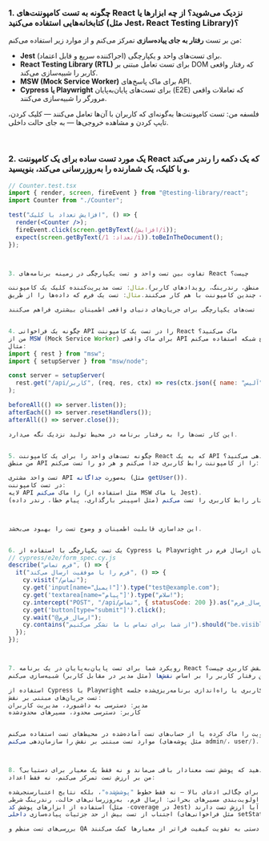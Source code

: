 ### 1. چگونه به تست کامپوننت‌های React نزدیک می‌شوید؟ از چه ابزارها یا کتابخانه‌هایی استفاده می‌کنید (مثل Jest، React Testing Library)؟

من بر تست **رفتار به جای پیاده‌سازی** تمرکز می‌کنم و از موارد زیر استفاده می‌کنم:

- **Jest** برای تست‌های واحد و یکپارچگی (اجراکننده سریع و قابل اعتماد).
- **React Testing Library (RTL)** برای تست تعامل مبتنی بر DOM که رفتار واقعی کاربر را شبیه‌سازی می‌کند.
- **MSW (Mock Service Worker)** برای ماک پاسخ‌های API.
- **Cypress یا Playwright** برای تست‌های پایان‌به‌پایان (E2E) که تعاملات واقعی مرورگر را شبیه‌سازی می‌کنند.

فلسفه من: تست کامپوننت‌ها به‌گونه‌ای که کاربران با آن‌ها تعامل می‌کنند — کلیک کردن، تایپ کردن و مشاهده خروجی‌ها — به جای حالت داخلی.

<br />

### 2. یک مورد تست ساده برای یک کامپوننت React که یک دکمه را رندر می‌کند و با کلیک، یک شمارنده را به‌روزرسانی می‌کند، بنویسید.

```jsx
// Counter.test.tsx
import { render, screen, fireEvent } from "@testing-library/react";
import Counter from "./Counter";

test("افزایش تعداد با کلیک", () => {
  render(<Counter />);
  fireEvent.click(screen.getByText(/افزایش/i));
  expect(screen.getByText(/تعداد: 1/i)).toBeInTheDocument();
});



3. تفاوت بین تست واحد و تست یکپارچگی در زمینه برنامه‌های React چیست؟

تست واحد: یک کامپوننت را به‌صورت مجزا تست می‌کند (مثل منطق، رندرینگ، رویدادهای کاربر).مثال: تست مدیریت‌کننده کلیک یک کامپوننت Button.
تست یکپارچگی: بررسی می‌کند که چگونه چندین کامپوننت با هم کار می‌کنند.مثال: تست یک فرم که داده‌ها را از طریق API ارسال می‌کند و پیام موفقیت را رندر می‌کند.

تست‌های واحد سریع‌تر و متمرکزتر هستند؛ تست‌های یکپارچگی برای جریان‌های دنیای واقعی اطمینان بیشتری فراهم می‌کنند.


4. چگونه یک فراخوانی API را در تست یک کامپوننت React ماک می‌کنید؟
من از MSW (Mock Service Worker) برای ماک واقعی API در سطح شبکه استفاده می‌کنم.
مثال:
import { rest } from "msw";
import { setupServer } from "msw/node";

const server = setupServer(
  rest.get("/api/کاربر", (req, res, ctx) => res(ctx.json({ name: "آلیس" })))
);

beforeAll(() => server.listen());
afterEach(() => server.resetHandlers());
afterAll(() => server.close());

این کار تست‌ها را به رفتار برنامه در محیط تولید نزدیک نگه می‌دارد.


5. چگونه تست‌های واحد را برای یک کامپوننت React که به یک API خارجی وابسته است، ساختاردهی می‌کنید؟
من منطق API را از کامپوننت رابط کاربری جدا می‌کنم و هر دو را تست می‌کنم:

تست واحد مشتری API به‌صورت جداگانه (مثل getUser()).
در تست کامپوننت:
لایه API را ماک می‌کنم (مثل استفاده از MSW یا ماک Jest).
رفتار رابط کاربری را تست می‌کنم (مثل اسپینر بارگذاری، پیام خطا، رندر داده).



این جداسازی قابلیت اطمینان و وضوح تست را بهبود می‌بخشد.


6. یک تست یکپارچگی با استفاده از Cypress یا Playwright برای جریان ارسال فرم در React بنویسید.
// cypress/e2e/form_spec.cy.js
describe("فرم تماس", () => {
  it("فرم را با موفقیت ارسال می‌کند", () => {
    cy.visit("/تماس");
    cy.get('input[name="ایمیل"]').type("test@example.com");
    cy.get('textarea[name="پیام"]').type("سلام!");
    cy.intercept("POST", "/api/تماس", { statusCode: 200 }).as("ارسال_فرم");
    cy.get('button[type="submit"]').click();
    cy.wait("@ارسال_فرم");
    cy.contains("از شما برای تماس با ما تشکر می‌کنیم").should("be.visible");
  });
});



7. رویکرد شما برای تست پایان‌به‌پایان در یک برنامه React با چندین نقش کاربری چیست؟
من رفتار کاربر را بر اساس نقش‌ها (مثل مدیر در مقابل کاربر) شبیه‌سازی می‌کنم:

استفاده از Cypress یا Playwright برای ورود به‌عنوان نقش‌های مختلف از طریق رابط کاربری یا راه‌اندازی برنامه‌ریزی‌شده جلسه.
تست جریان‌های مبتنی بر نقش:
مدیر: دسترسی به داشبورد، مدیریت کاربران
کاربر: دسترسی محدود، مسیرهای محدودشده


پاسخ‌های احراز هویت را ماک کرده یا از حساب‌های تست آماده‌شده در محیط‌های تست استفاده می‌کنم.
موارد تست مبتنی بر نقش را سازمان‌دهی می‌کنم (مثل پوشه‌های admin/، user/).



8. چگونه اطمینان می‌دهید که پوشش تست معنادار باقی می‌ماند و نه فقط یک معیار برای دستیابی؟
من بر ارزش تست تمرکز می‌کنم، نه فقط اعداد:

هدف‌گذاری برای چگالی ادعای بالا — نه فقط خطوط "پوشش‌شده"، بلکه نتایج اعتبارسنجی‌شده.
اولویت‌بندی مسیرهای بحرانی: ارسال فرم، به‌روزرسانی‌های حالت، رندرینگ شرطی.
استفاده از ابزارهای پوشش کد (مثل -coverage در Jest) برای شناسایی شاخه‌های تست‌نشده — سپس تصمیم‌گیری که آیا ارزش تست دارند.
اجتناب از تست بیش از حد جزئیات پیاده‌سازی داخلی (مثل فراخوانی‌های setState).

بررسی‌های تست منظم و QA دستی به تقویت کیفیت فراتر از معیارها کمک می‌کنند.```
